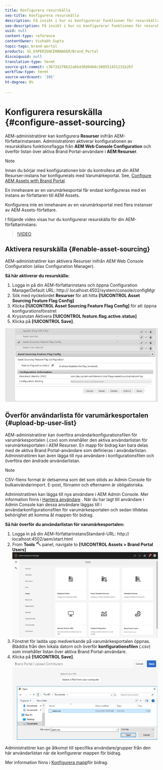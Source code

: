 ```yaml
---
title: Konfigurera resurskälla
seo-title: Konfigurera resurskälla
description: Få insikt i hur ni konfigurerar funktionen för resurskälla i AEM Assets.
seo-description: Få insikt i hur ni konfigurerar funktionen för resurskälla i AEM Assets.
uuid: null
content-type: reference
contentOwner: Vishabh Gupta
topic-tags: brand-portal
products: SG_EXPERIENCEMANAGER/Brand_Portal
discoiquuid: null
translation-type: tm+mt
source-git-commit: c3672d2f8b22a6b430d94b8c300551451231b2bf
workflow-type: tm+mt
source-wordcount: '391'
ht-degree: 0%

---
```



# Konfigurera resurskälla {#configure-asset-sourcing}

AEM-administratörer kan konfigurera **Resurser** inifrån AEM-författarinstansen. Administratören aktiverar konfigurationen av resurskällans funktionsflagga från **AEM Web Console Configuration** och överför listan över aktiva Brand Portal-användare i **AEM Resurser**.

>[!NOTE]
>
>Innan du börjar med konfigurationen bör du kontrollera att din AEM Resurser-instans har konfigurerats med Varumärkeportal. See, [Configure AEM Assets with Brand Portal](../using/configure-aem-assets-with-brand-portal.md).
>
>En innehavare av en varumärkesportal får endast konfigureras med en instans av författaren till AEM Assets.
>
>Konfigurera inte en innehavare av en varumärksportal med flera instanser av AEM Assets-författare.



I följande video visas hur du konfigurerar resurskälla för din AEM-författarinstans:

>[!VIDEO](https://video.tv.adobe.com/v/29771)

## Aktivera resurskälla {#enable-asset-sourcing}

AEM-administratörer kan aktivera Resurser inifrån AEM Web Console Configuration (alias Configuration Manager).

**Så här aktiverar du resurskälla:**
1. Logga in på din AEM-författarinstans och öppna Configuration ManagerDefault URL: http:// localhost:4502/system/console/configMgr
1. Sök med nyckelordet **Resurser** för att hitta **[!UICONTROL Asset Sourcing Feature Flag Config]**
1. Klicka **[!UICONTROL Asset Sourcing Feature Flag Config]** för att öppna konfigurationsfönstret
1. Kryssrutan Aktivera **[!UICONTROL feature.flag.active.status]**
1. Klicka på **[!UICONTROL Save]**.

![](assets/enable-asset-sourcing.png)

## Överför användarlista för varumärkesportalen {#upload-bp-user-list}

AEM-administratörer kan överföra användarkonfigurationsfilen för varumärkesportalen (.csv) som innehåller den aktiva användarlistan för varumärkesportalen i AEM Resurser. En mapp för bidrag kan bara delas med de aktiva Brand Portal-användare som definieras i användarlistan. Administratören kan även lägga till nya användare i konfigurationsfilen och överföra den ändrade användarlistan.

>[!NOTE]
>
>CSV-filens format är detsamma som det som stöds av Admin Console för bulkanvändarimport. E-post, förnamn och efternamn är obligatoriska.

Administratören kan lägga till nya användare i AEM Admin Console. Mer information finns i [Hantera användare](brand-portal-adding-users.md) . När du har lagt till användare i Admin Console kan dessa användare läggas till i användarkonfigurationsfilen för varumärkesportalen och sedan tilldelas behörighet att komma åt mappen för bidrag.

**Så här överför du användarlistan för varumärkesportalen:**
1. Logga in på din AEM-författarinstansStandard-URL: http:// localhost:4502/aem/start.html
1. From **Tools** ![](assets/tools.png) panel, navigate to **[!UICONTROL Assets > Brand Portal Users]**
   ![](assets/upload-user-list1.png)
1. Fönstret för ladda upp medverkande på varumärkesportalen öppnas.
Bläddra från den lokala datorn och överför **konfigurationsfilen** (.csv) som innehåller listan över aktiva Brand Portal-användare.
1. Klicka på **[!UICONTROL Save]**.
   ![](assets/upload-user-list2.png)


Administratörer kan ge åtkomst till specifika användare/grupper från den här användarlistan när de konfigurerar mappen för bidrag.

Mer information finns i [Konfigurera mapp](brand-portal-contribution-folder.md)för bidrag.

